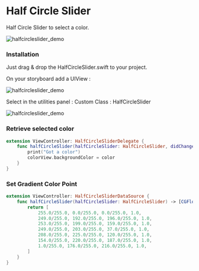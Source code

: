 # Half Circle Slider

Half Circle Slider to select a color.

![halfcircleslider_demo](https://cloud.githubusercontent.com/assets/5372802/13814947/da3805d2-eb88-11e5-8e56-85aaa300251a.gif)

### Installation

Just drag & drop the HalfCircleSlider.swift to your project.

On your storyboard add a UIView :

![halfcircleslider_demo](https://cloud.githubusercontent.com/assets/5372802/13815666/c9c770ae-eb8b-11e5-8ca4-e8e9eda4efa9.png)

Select in the utilities panel :  Custom Class : HalfCircleSlider

![halfcircleslider_demo](https://cloud.githubusercontent.com/assets/5372802/13815667/ca05d524-eb8b-11e5-8443-7d7d140dc9c0.png)

### Retrieve selected color

```swift
extension ViewController: HalfCircleSliderDelegate {
    func halfCircleSlider(halfCircleSlider: HalfCircleSlider, didChangedValue color: UIColor?) {
        print("Got a color")
        colorView.backgroundColor = color
    }
}
```

### Set Gradient Color Point
```swift
extension ViewController: HalfCircleSliderDataSource {
    func halfCircleSlider(halfCircleSlider: HalfCircleSlider) -> [CGFloat] {
        return [
            255.0/255.0, 0.0/255.0, 0.0/255.0, 1.0,
            249.0/255.0, 192.0/255.0, 196.0/255.0, 1.0,
            253.0/255.0, 199.0/255.0, 159.0/255.0, 1.0,
            249.0/255.0, 203.0/255.0, 37.0/255.0, 1.0,
            208.0/255.0, 225.0/255.0, 120.0/255.0, 1.0,
            154.0/255.0, 220.0/255.0, 187.0/255.0, 1.0,
            1.0/255.0, 176.0/255.0, 216.0/255.0, 1.0,
        ]
    }
}
```